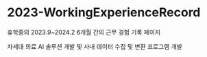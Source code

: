 # 2023-WorkingExperienceRecord
휴학중의 2023.9~2024.2 6개월 간의 근무 경험 기록 페이지

차세대 의료 AI 솔루션 개발 및 사내 데이터 수집 및 변환 프로그램 개발 
